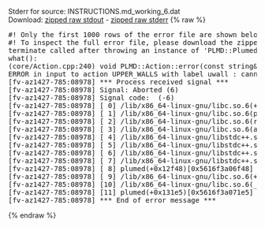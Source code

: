 Stderr for source:  INSTRUCTIONS.md_working_6.dat   
Download: [zipped raw stdout](INSTRUCTIONS.md_working_6.dat.plumed.stdout.txt.zip) - [zipped raw stderr](INSTRUCTIONS.md_working_6.dat.plumed.stderr.txt.zip) 
{% raw %}
<pre>
#! Only the first 1000 rows of the error file are shown below
#! To inspect the full error file, please download the zipped raw stderr file above
terminate called after throwing an instance of 'PLMD::Plumed::ExceptionError'
what():
(core/Action.cpp:240) void PLMD::Action::error(const string&) const
ERROR in input to action UPPER_WALLS with label uwall : cannot find action named cv (hint! the actions with value in this ActionSet are: )
[fv-az1427-785:08978] *** Process received signal ***
[fv-az1427-785:08978] Signal: Aborted (6)
[fv-az1427-785:08978] Signal code:  (-6)
[fv-az1427-785:08978] [ 0] /lib/x86_64-linux-gnu/libc.so.6(+0x42520)[0x7f0898242520]
[fv-az1427-785:08978] [ 1] /lib/x86_64-linux-gnu/libc.so.6(pthread_kill+0x12c)[0x7f08982969fc]
[fv-az1427-785:08978] [ 2] /lib/x86_64-linux-gnu/libc.so.6(raise+0x16)[0x7f0898242476]
[fv-az1427-785:08978] [ 3] /lib/x86_64-linux-gnu/libc.so.6(abort+0xd3)[0x7f08982287f3]
[fv-az1427-785:08978] [ 4] /lib/x86_64-linux-gnu/libstdc++.so.6(+0xa2b9e)[0x7f08986a2b9e]
[fv-az1427-785:08978] [ 5] /lib/x86_64-linux-gnu/libstdc++.so.6(+0xae20c)[0x7f08986ae20c]
[fv-az1427-785:08978] [ 6] /lib/x86_64-linux-gnu/libstdc++.so.6(+0xae277)[0x7f08986ae277]
[fv-az1427-785:08978] [ 7] /lib/x86_64-linux-gnu/libstdc++.so.6(__cxa_rethrow+0x4b)[0x7f08986ae52b]
[fv-az1427-785:08978] [ 8] plumed(+0x12f48)[0x5616f3a06f48]
[fv-az1427-785:08978] [ 9] /lib/x86_64-linux-gnu/libc.so.6(+0x29d90)[0x7f0898229d90]
[fv-az1427-785:08978] [10] /lib/x86_64-linux-gnu/libc.so.6(__libc_start_main+0x80)[0x7f0898229e40]
[fv-az1427-785:08978] [11] plumed(+0x131e5)[0x5616f3a071e5]
[fv-az1427-785:08978] *** End of error message ***
</pre>
{% endraw %}
